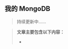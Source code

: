 <!--
 * @Author:  
 * @Date: 2022-05-19 15:32:44
 * @LastEditors: 
 * @LastEditTime: 2022-05-31 00:15:06
 * @FilePath: /Knowledge-Map/MongoDB/mongo.md
 * @Description: 
 * 
 * Copyright (c) 2022 by  , All Rights Reserved. 
-->

## 我的 MongoDB 

> 持续更新中……

> **文章主要包含以下内容：**
>
> - 
